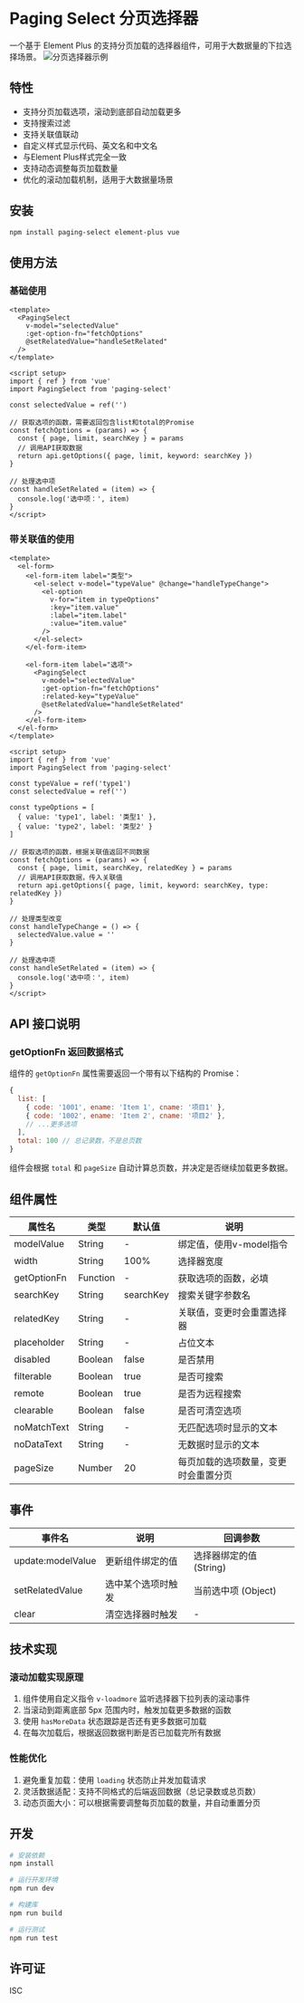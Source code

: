 # Paging Select 分页选择器

一个基于 Element Plus 的支持分页加载的选择器组件，可用于大数据量的下拉选择场景。
![分页选择器示例](./src/paging-select.png)

## 特性

- 支持分页加载选项，滚动到底部自动加载更多
- 支持搜索过滤
- 支持关联值联动
- 自定义样式显示代码、英文名和中文名
- 与Element Plus样式完全一致
- 支持动态调整每页加载数量
- 优化的滚动加载机制，适用于大数据量场景

## 安装

```bash
npm install paging-select element-plus vue
```

## 使用方法

### 基础使用

```vue
<template>
  <PagingSelect
    v-model="selectedValue"
    :get-option-fn="fetchOptions"
    @setRelatedValue="handleSetRelated"
  />
</template>

<script setup>
import { ref } from 'vue'
import PagingSelect from 'paging-select'

const selectedValue = ref('')

// 获取选项的函数，需要返回包含list和total的Promise
const fetchOptions = (params) => {
  const { page, limit, searchKey } = params
  // 调用API获取数据
  return api.getOptions({ page, limit, keyword: searchKey })
}

// 处理选中项
const handleSetRelated = (item) => {
  console.log('选中项：', item)
}
</script>
```

### 带关联值的使用

```vue
<template>
  <el-form>
    <el-form-item label="类型">
      <el-select v-model="typeValue" @change="handleTypeChange">
        <el-option
          v-for="item in typeOptions"
          :key="item.value"
          :label="item.label"
          :value="item.value"
        />
      </el-select>
    </el-form-item>
    
    <el-form-item label="选项">
      <PagingSelect
        v-model="selectedValue"
        :get-option-fn="fetchOptions"
        :related-key="typeValue"
        @setRelatedValue="handleSetRelated"
      />
    </el-form-item>
  </el-form>
</template>

<script setup>
import { ref } from 'vue'
import PagingSelect from 'paging-select'

const typeValue = ref('type1')
const selectedValue = ref('')

const typeOptions = [
  { value: 'type1', label: '类型1' },
  { value: 'type2', label: '类型2' }
]

// 获取选项的函数，根据关联值返回不同数据
const fetchOptions = (params) => {
  const { page, limit, searchKey, relatedKey } = params
  // 调用API获取数据，传入关联值
  return api.getOptions({ page, limit, keyword: searchKey, type: relatedKey })
}

// 处理类型改变
const handleTypeChange = () => {
  selectedValue.value = ''
}

// 处理选中项
const handleSetRelated = (item) => {
  console.log('选中项：', item)
}
</script>
```

## API 接口说明

### getOptionFn 返回数据格式

组件的 `getOptionFn` 属性需要返回一个带有以下结构的 Promise：

```javascript
{
  list: [
    { code: '1001', ename: 'Item 1', cname: '项目1' },
    { code: '1002', ename: 'Item 2', cname: '项目2' },
    // ...更多选项
  ],
  total: 100 // 总记录数，不是总页数
}
```

组件会根据 `total` 和 `pageSize` 自动计算总页数，并决定是否继续加载更多数据。

## 组件属性

| 属性名       | 类型     | 默认值     | 说明                           |
|-------------|----------|-----------|--------------------------------|
| modelValue  | String   | -         | 绑定值，使用v-model指令         |
| width       | String   | 100%      | 选择器宽度                      |
| getOptionFn | Function | -         | 获取选项的函数，必填            |
| searchKey   | String   | searchKey | 搜索关键字参数名                |
| relatedKey  | String   | -         | 关联值，变更时会重置选择器      |
| placeholder | String   | -         | 占位文本                        |
| disabled    | Boolean  | false     | 是否禁用                        |
| filterable  | Boolean  | true      | 是否可搜索                      |
| remote      | Boolean  | true      | 是否为远程搜索                  |
| clearable   | Boolean  | false     | 是否可清空选项                  |
| noMatchText | String   | -         | 无匹配选项时显示的文本          |
| noDataText  | String   | -         | 无数据时显示的文本              |
| pageSize    | Number   | 20        | 每页加载的选项数量，变更时会重置分页 |

## 事件

| 事件名             | 说明                            | 回调参数                |
|-------------------|--------------------------------|------------------------|
| update:modelValue | 更新组件绑定的值                | 选择器绑定的值 (String) |
| setRelatedValue   | 选中某个选项时触发              | 当前选中项 (Object)     |
| clear             | 清空选择器时触发                | -                      |

## 技术实现

### 滚动加载实现原理

1. 组件使用自定义指令 `v-loadmore` 监听选择器下拉列表的滚动事件
2. 当滚动到距离底部 5px 范围内时，触发加载更多数据的函数
3. 使用 `hasMoreData` 状态跟踪是否还有更多数据可加载
4. 在每次加载后，根据返回数据判断是否已加载完所有数据

### 性能优化

1. 避免重复加载：使用 `loading` 状态防止并发加载请求
2. 灵活数据适配：支持不同格式的后端返回数据（总记录数或总页数）
3. 动态页面大小：可以根据需要调整每页加载的数量，并自动重置分页

## 开发

```bash
# 安装依赖
npm install

# 运行开发环境
npm run dev

# 构建库
npm run build

# 运行测试
npm run test
```

## 许可证

ISC 
